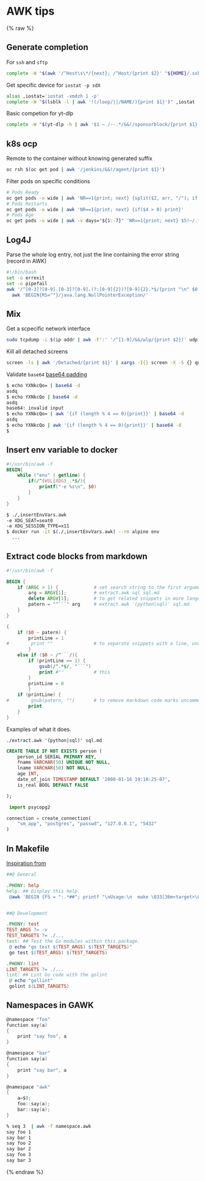# AWK tips

{% raw %}

## Generate completion

For `ssh` and `sftp`

```sh
complete -W "$(awk '/^Host\s\*/{next}; /^Host/{print $2}' "${HOME}/.ssh/config" 2>'/dev/null')" ssh sftp
```

Get specific device for `iostat -p sdX`

```sh
alias ,iostat='iostat -xmdzh 1 -p'
complete -W "$(lsblk -l | awk '!(/loop/||/NAME/){print $1}')" ,iostat
```

Basic competion for yt-dlp

```sh
complete -W "$(yt-dlp -h | awk '$1 ~ /--.*/&&!/sponsorblock/{print $1}')" yt-dlp
```

## k8s ocp

Remote to the container without knowing generated suffix

```sh
oc rsh $(oc get pod | awk '/jenkins/&&!/agent/{print $1}')
```

Filter pods on specific conditions

```bash
# Pods Ready
oc get pods -o wide | awk 'NR==1{print; next} {split($2, arr, "/"); if(arr[1] != arr[2]) print}'
# Pods Restarts
oc get pods -o wide | awk 'NR==1{print; next} {if($4 > 0) print}'
# Pods Age
oc get pods -o wide | awk -v days="${1:-7}" 'NR==1{print; next} $5!~/.*d/{next}; {tmp=$5; gsub("d","",tmp); if(int(tmp) > days ){print}}'
```

## Log4J

Parse the whole log entry, not just the line containing the error string (record in AWK)

```sh
#!/bin/bash
set -o errexit
set -o pipefail
awk '/^[0-3]?[0-9].[0-3]?[0-9].(?:[0-9]{2})?[0-9]{2}.*$/{print "\n" $0; next}{print}' "${1}" |
  awk 'BEGIN{RS=""}/java.lang.NullPointerException/'
```

## Mix

Get a scpecific network interface

```sh
sudo tcpdump -i $(ip addr | awk -F':' '/^[1-9]/&&/wlp/{print $2})' udp -v
```

Kill all detached screens

```sh
screen -ls | awk '/Detached/{print $1}' | xargs -I{} screen -X -S {} quit
```

Validate `base64` [base64 padding](https://stackoverflow.com/questions/6916805/why-does-a-base64-encoded-string-have-an-sign-at-the-end)

```sh
$ echo YXNkcQo= | base64 -d
asdq
$ echo YXNkcQo | base64 -d
asdq
base64: invalid input
$ echo YXNkcQo= | awk '{if (length % 4 == 0){print}}' | base64 -d 
asdq
$ echo YXNkcQo | awk '{if (length % 4 == 0){print}}' | base64 -d 
$
```

## Insert env variable to docker

```awk
#!/usr/bin/awk -f
BEGIN{
    while ("env" | getline) {
        if(/^(WSL|XDG)_.*$/){
            printf("-e %s\n", $0)
        }
    }
}
```

```bash
$ ./,insertEnvVars.awk
-e XDG_SEAT=seat0
-e XDG_SESSION_TYPE=x11
$ docker run -it $(./,insertEnvVars.awk) --rm alpine env
  ...
```

## Extract code blocks from markdown

```awk
#!/usr/bin/awk -f

BEGIN {
    if (ARGC > 1) {             # set search string to the first argument
        arg = ARGV[1];          # extract.awk sql sql.md
        delete ARGV[1];         # to get related snippets in more languages
        patern = "^```" arg     # extract.awk '(python|sql)' sql.md
    }
}

{
    if ($0 ~ patern) {
        printLine = 1
#        print ""               # to separate snippets with a line, uncomment this
        }
    else if ($0 ~ /^```/){
        if (printLine == 1) {
            gsub(/^.*$/, "```")
            print #""           # this
        }
        printLine = 0
        }
    if (printLine) {
#        gsub(patern, "")       # to remove markdown code marks uncomment this line and quotes above
        print
    }
}
```

Examples of what it does.

 `./extract.awk '(python|sql)' sql.md`

 ```sql
 CREATE TABLE IF NOT EXISTS person (
     person_id SERIAL PRIMARY KEY,
     fname VARCHAR(50) UNIQUE NOT NULL,
     lname VARCHAR(50) NOT NULL,
     age INT,
     date_of_join TIMESTAMP DEFAULT '2000-01-16 19:10:25-07',
     is_real BOOL DEFAULT FALSE

 );
 ```

 ```python
  import psycopg2

 connection = create_connection(
     "sm_app", "postgres", "passwd", "127.0.0.1", "5432"
 )
 ```

## In Makefile

[Inspiration from](https://github.com/sashabaranov/go-openai)

```Makefile
##@ General

.PHONY: help
help: ## Display this help.
 @awk 'BEGIN {FS = ":.*##"; printf "\nUsage:\n  make \033[36m<target>\033[0m\n"} /^[a-zA-Z_0-9-]+:.*?##/ { printf "  \033[36m%-15s\033[0m %s\n", $$1, $$2 } /^##@/ { printf "\n\033[1m%s\033[0m\n", substr($$0, 5) } ' $(MAKEFILE_LIST)


##@ Development

.PHONY: test
TEST_ARGS ?= -v
TEST_TARGETS ?= ./...
test: ## Test the Go modules within this package.
 @ echo "go test $(TEST_ARGS) $(TEST_TARGETS)"
 go test $(TEST_ARGS) $(TEST_TARGETS)

.PHONY: lint
LINT_TARGETS ?= ./...
lint: ## Lint Go code with the golint
 @ echo "gollint"
 golint $(LINT_TARGETS)
```

## Namespaces in GAWK

```c
@namespace "foo"
function say(a)
{
    print "say foo", a
}

@namespace "bar"
function say(a)
{
    print "say bar", a
}

@namespace "awk"
{
    a=$0;
    foo::say(a);
    bar::say(a);
}
```

```sh
% seq 3  | awk -f namespace.awk 
say foo 1
say bar 1
say foo 2
say bar 2
say foo 3
say bar 3
```

{% endraw %}
